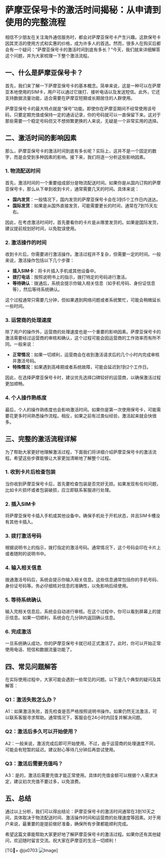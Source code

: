 # 萨摩亚保号卡的激活时间揭秘：从申请到使用的完整流程

相信不少朋友在关注海外通信服务时，都会对萨摩亚保号卡产生兴趣。这款保号卡因其灵活的使用方式和实惠的价格，成为许多人的首选。然而，很多人在购买后都会有一个疑问：“萨摩亚保号卡的激活时间到底有多长？”今天，我们就来详细解答这个问题，并为大家梳理一下整个激活流程。

## 一、什么是萨摩亚保号卡？

首先，我们来了解一下萨摩亚保号卡的基本概念。简单来说，这是一种可以在萨摩亚本地使用的SIM卡，用户可以通过它拨打、接听电话以及发送短信。此外，它还支持数据流量功能，适合需要在萨摩亚短期或长期居住的人群使用。

萨摩亚保号卡的最大特点就是“保号”功能。即使你在萨摩亚期间不经常使用该号码，只要定期充值或保持一定的通话记录，你的号码就可以一直保留下来。这对于那些需要一个稳定号码但又不想频繁更换的人来说，无疑是一个非常实用的选择。

## 二、激活时间的影响因素

那么，萨摩亚保号卡的激活时间到底有多长呢？实际上，这并不是一个固定的数字，而是会受到多种因素的影响。接下来，我们将逐一分析这些影响因素。

### 1. **物流配送时间**

首先，激活时间的一个重要组成部分是物流配送时间。如果你是从国内订购的萨摩亚保号卡，那么从下单到收到卡片，通常需要几天的时间。具体来说：

- **国内发货**：一般情况下，国内发货的萨摩亚保号卡会在3到5个工作日内送达。
- **国际发货**：如果是从国外直接发货，可能需要更长的时间，通常在7到15天左右。

因此，在考虑激活时间时，首先要看你的卡片是从哪里发货的。如果是国际发货，建议提前规划好时间，以免耽误使用。

### 2. **激活操作的时间**

收到卡片后，你需要进行激活操作。激活过程并不复杂，但需要一定的时间。一般来说，激活操作包括以下几个步骤：

- **插入SIM卡**：将卡片插入手机或其他设备中。
- **拨打电话**：按照说明书上的指示，拨打特定的号码进行激活。
- **等待确认**：拨通后，系统会提示你输入相关信息（如手机号码、身份证信息等），然后等待系统确认。

这个过程通常只需要几分钟，但如果遇到网络问题或者系统繁忙，可能会稍微延长一些时间。

### 3. **运营商的处理速度**

除了用户的操作外，运营商的处理速度也是一个重要的影响因素。萨摩亚保号卡的激活需要经过运营商的审核和确认，这个过程可能会因运营商的工作效率而有所不同。一般来说：

- **正常情况**：如果一切顺利，运营商会在收到激活请求后的几个小时内完成审核并激活号码。
- **特殊情况**：如果遇到高峰期或者系统故障，可能会延迟到1到2个工作日。

因此，在选择萨摩亚保号卡时，建议优先选择口碑较好的运营商，以确保激活过程更加顺畅。

### 4. **个人操作熟练度**

最后，个人的操作熟练度也会影响激活时间。如果你是第一次使用保号卡，可能需要花更多时间熟悉操作流程。相反，如果之前有过类似经验，激活起来就会快很多。

## 三、完整的激活流程详解

为了帮助大家更好地理解激活过程，下面我们将详细介绍萨摩亚保号卡的激活流程。希望这些步骤能够让大家更加清晰地了解整个过程。

### 1. **收到卡片后检查包装**

当你收到萨摩亚保号卡后，首先要检查包装是否完好无损。如果发现有任何问题，比如卡片损坏或者包装破损，应立即联系客服进行处理。

### 2. **插入SIM卡**

将萨摩亚保号卡插入手机或其他设备中。确保手机处于开机状态，并且SIM卡槽没有其他卡插入。

### 3. **拨打激活号码**

根据说明书上的指示，拨打指定的激活号码。通常情况下，这个号码会印在卡片上或者随附的说明书中。

### 4. **输入相关信息**

拨通激活号码后，系统会提示你输入相关信息。这些信息通常包括你的手机号码、身份证号码等。务必仔细核对信息的准确性，以免影响后续使用。

### 5. **等待系统确认**

输入完相关信息后，系统会自动进行审核。在这个过程中，你可以看到屏幕上的提示信息。如果一切顺利，系统会在几分钟内返回确认信息。

### 6. **完成激活**

一旦系统确认成功，你的萨摩亚保号卡就已经正式激活了。此时，你可以开始正常使用电话、短信和数据流量功能了。

## 四、常见问题解答

在实际使用过程中，大家可能会遇到一些常见的问题。以下是几个典型的疑问及其解答：

### Q1：激活失败怎么办？

A1：如果激活失败，首先检查是否严格按照说明书操作。如果仍然无法激活，可以联系客服寻求帮助。通常情况下，客服会在24小时内回复并解决问题。

### Q2：激活后多久可以开始使用？

A2：一般来说，激活完成后即可开始使用。不过，由于运营商的处理速度不同，可能会有短暂的延迟。建议耐心等待几分钟后再尝试使用。

### Q3：激活后需要充值吗？

A3：是的，激活后需要充值才能正常使用。具体的充值金额可以根据个人需求决定，建议初次充值不要过多，以免浪费。

## 五、总结

通过以上分析，我们可以得出结论：萨摩亚保号卡的激活时间通常在3到10天之间，具体取决于物流配送时间、激活操作时间和运营商的处理速度等因素。对于用户来说，最重要的是提前做好准备，确保所有步骤都能顺利完成。

希望这篇文章能帮助大家更好地了解萨摩亚保号卡的激活过程。如果你还有其他疑问，欢迎随时留言交流。祝大家在萨摩亚的生活一切顺利！

[TG💪+ @jx0703 ![Image](https://github.com/user-attachments/assets/dbca1d08-cadb-493c-b0ec-ad6f7a83f270)]